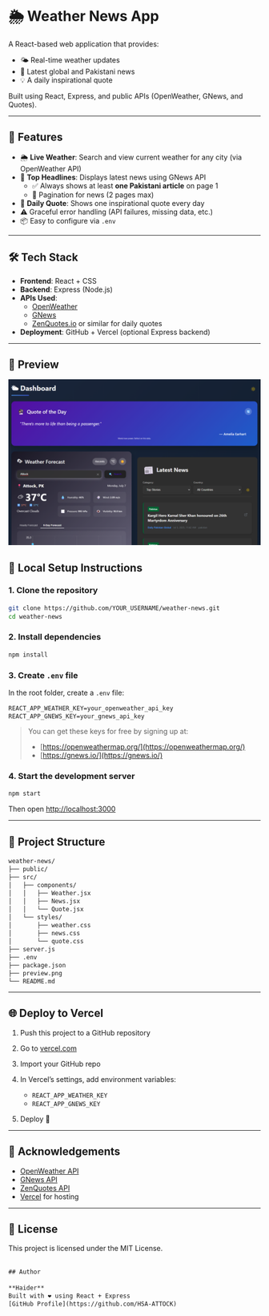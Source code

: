 # 🌦 Weather News App

A React-based web application that provides:

- 🌤 Real-time weather updates
- 📰 Latest global and Pakistani news
- 💡 A daily inspirational quote

Built using React, Express, and public APIs (OpenWeather, GNews, and Quotes).

---

## 📸 Features

- 🌦 **Live Weather**: Search and view current weather for any city (via OpenWeather API)
- 📰 **Top Headlines**: Displays latest news using GNews API
  - ✅ Always shows at least **one Pakistani article** on page 1
  - 🔁 Pagination for news (2 pages max)
- 💬 **Daily Quote**: Shows one inspirational quote every day
- ⚠ Graceful error handling (API failures, missing data, etc.)
- 📦 Easy to configure via `.env`

---

## 🛠 Tech Stack

- **Frontend**: React + CSS
- **Backend**: Express (Node.js)
- **APIs Used**:
  - [OpenWeather](https://openweathermap.org/api)
  - [GNews](https://gnews.io/)
  - [ZenQuotes.io](https://zenquotes.io/) or similar for daily quotes
- **Deployment**: GitHub + Vercel (optional Express backend)

---

## 📸 Preview

![Weather News App Screenshot](preview.png)

## 🧪 Local Setup Instructions

### 1. Clone the repository

```bash
git clone https://github.com/YOUR_USERNAME/weather-news.git
cd weather-news
````

### 2. Install dependencies

```bash
npm install
```

### 3. Create `.env` file

In the root folder, create a `.env` file:

```env
REACT_APP_WEATHER_KEY=your_openweather_api_key
REACT_APP_GNEWS_KEY=your_gnews_api_key
```

> You can get these keys for free by signing up at:
>
> * [https://openweathermap.org/](https://openweathermap.org/)
> * [https://gnews.io/](https://gnews.io/)

### 4. Start the development server

```bash
npm start
```

Then open [http://localhost:3000](http://localhost:3000)

---

## 📂 Project Structure

```
weather-news/
├── public/
├── src/
│   ├── components/
│   │   ├── Weather.jsx
│   │   ├── News.jsx
│   │   └── Quote.jsx
│   └── styles/
│       ├── weather.css
│       ├── news.css
│       └── quote.css
├── server.js
├── .env
├── package.json
├── preview.png
└── README.md
```

---

## 🌐 Deploy to Vercel

1. Push this project to a GitHub repository
2. Go to [vercel.com](https://vercel.com/)
3. Import your GitHub repo
4. In Vercel’s settings, add environment variables:

   * `REACT_APP_WEATHER_KEY`
   * `REACT_APP_GNEWS_KEY`
5. Deploy 🎉

---

## 🙏 Acknowledgements

* [OpenWeather API](https://openweathermap.org/)
* [GNews API](https://gnews.io/)
* [ZenQuotes API](https://zenquotes.io/)
* [Vercel](https://vercel.com/) for hosting

---

## 📜 License

This project is licensed under the MIT License.

```

## Author

**Haider**
Built with ❤️ using React + Express
[GitHub Profile](https://github.com/HSA-ATTOCK)

````